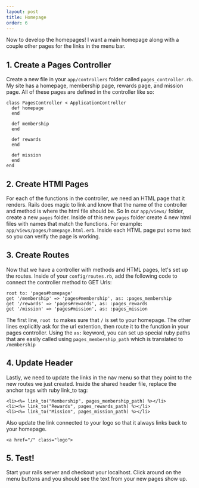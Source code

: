 ```yaml
---
layout: post
title: Homepage
order: 6
---
```


Now to develop the homepages! I want a main homepage along with a couple other pages for the links in the menu bar.

## 1. Create a Pages Controller
Create a new file in your `app/controllers` folder called `pages_controller.rb`. My site has a homepage, membership page, rewards page, and mission page. All of these pages are defined in the controller like so:
```
class PagesController < ApplicationController
  def homepage
  end

  def membership
  end

  def rewards    
  end

  def mission
  end
end
```

## 2. Create HTMl Pages
For each of the functions in the controller, we need an HTML page that it renders. Rails does magic to link and know that the name of the controller and method is where the html file should be. So In our `app/views/` folder, create a new `pages` folder. Inside of this new `pages` folder create 4 new html files with names that match the functions. For example: `app/views/pages/homepage.html.erb`. Inside each HTML page put some text so you can verify the page is working.

## 3. Create Routes
Now that we have a controller with methods and HTML pages, let's set up the routes. Inside of your `config/routes.rb`, add the following code to connect the controller method to GET Urls:
```
root to: 'pages#homepage'
get '/membership' => 'pages#membership', as: :pages_membership
get '/rewards' => 'pages#rewards', as: :pages_rewards
get '/mission' => 'pages#mission', as: :pages_mission
```
The first line, `root to` makes sure that `/` is set to your homepage. The other lines explicitly ask for the url extention, then route it to the function in your pages controller. Using the `as:` keyword, you can set up special ruby paths that are easily called using `pages_membership_path` which is translated to `/membership`

## 4. Update Header
Lastly, we need to update the links in the nav menu so that they point to the new routes we just created. Inside the shared header file, replace the anchor tags with ruby link_to tag:
```
<li><%= link_to("Membership", pages_membership_path) %></li>
<li><%= link_to("Rewards", pages_rewards_path) %></li>
<li><%= link_to("Mission", pages_mission_path) %></li>
```
Also update the link connected to your logo so that it always links back to your homepage.
```
<a href="/" class="logo">
```

## 5. Test!
Start your rails server and checkout your localhost. Click around on the menu buttons and you should see the text from your new pages show up.
